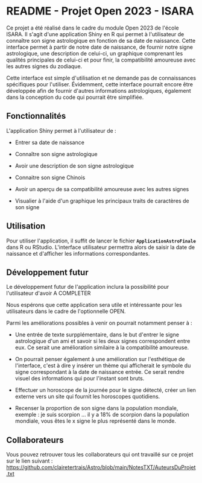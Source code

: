 # 

# **README - Projet Open 2023 - ISARA**

Ce projet a été réalisé dans le cadre du module Open 2023 de l'école ISARA. Il s'agit d'une application Shiny en R qui permet à l'utilisateur de connaître son signe astrologique en fonction de sa date de naissance. Cette interface permet à partir de notre date de naissance, de fournir notre signe astrologique, une description de celui-ci, un graphique comprenant les qualités principales de celui-ci et pour finir, la compatibilité amoureuse avec les autres signes du zodiaque.

Cette interface est simple d'utilisation et ne demande pas de connaissances spécifiques pour l'utiliser. Évidemment, cette interface pourrait encore être développée afin de fournir d'autres informations astrologiques, également dans la conception du code qui pourrait être simplifiée.


## **Fonctionnalités**

L'application Shiny permet à l'utilisateur de :

-   Entrer sa date de naissance

-   Connaître son signe astrologique

-   Avoir une description de son signe astrologique

-   Connaitre son signe Chinois

-   Avoir un aperçu de sa compatibilité amoureuse avec les autres signes

-   Visualier à l'aide d'un graphique les principaux traits de caractères de son signe

## **Utilisation**

Pour utiliser l'application, il suffit de lancer le fichier **`ApplicationAstroFinale`** dans R ou RStudio. L'interface utilisateur permettra alors de saisir la date de naissance et d'afficher les informations correspondantes.

## **Développement futur**

Le développement futur de l'application inclura la possibilité pour l'utilisateur d'avoir A COMPLETER

Nous espérons que cette application sera utile et intéressante pour les utilisateurs dans le cadre de l'optionnelle OPEN.

Parmi les améliorations possibles à venir on pourrait notamment penser à :

- Une entrée de texte surpplémentaire, dans le but d'entrer le signe astrologique d'un ami et savoir si les deux signes correspondent entre eux. Ce serait une amélioration similaire à la compatibilité amoureuse.

- On pourrait penser également à une amélioration sur l'esthétique de l'interface, c'est à dire y insérer un thème qui afficherait le symbole du signe correspondant à la date de naissance entrée. Ce serait rendre visuel des informations qui pour l'instant sont bruts.

- Effectuer un horoscope de la journée pour le signe détecté, créer un lien externe vers un site qui fournit les horoscopes quotidiens.

- Recenser la proportion de son signe dans la population mondiale, exemple : je suis scorpion ... il y a 18% de scorpion dans la population mondiale, vous êtes le x signe le plus représenté dans le monde.


## **Collaborateurs**

Vous pouvez retrouver tous les collaborateurs qui ont travaillé sur ce projet sur le lien suivant : https://github.com/clairetertrais/Astro/blob/main/NotesTXT/AuteursDuProjet.txt
